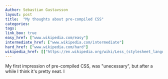 ```yaml
---
Author: Sebastian Gustavsson
layout: post
title:  "My thoughts about pre-compiled CSS"
categories:
tags:
link_box: true
easy_href: ["www.wikipedia.com/easy"]
intermediate_href: ["www.wikipedia.com/intermediate"]
hard_href: ["www.wikipedia.com/hard"]
wikipedia_href: [["https://en.wikipedia.org/wiki/Less_(stylesheet_language)",Less],["https://en.wikipedia.org/wiki/Sass_(stylesheet_language)",Sass]]
---
```



My first impression of pre-compiled CSS, was "unecessary", but after a while I think it's pretty neat.
I
